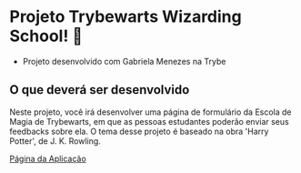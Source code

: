 # Projeto Trybewarts Wizarding School! :mage:

- Projeto desenvolvido com Gabriela Menezes na Trybe

## O que deverá ser desenvolvido

Neste projeto, você irá desenvolver uma página de formulário da Escola de Magia de Trybewarts, em que as pessoas estudantes poderão enviar seus feedbacks sobre ela. O tema desse projeto é baseado na obra 'Harry Potter', de J. K. Rowling.

[Página da Aplicação](https://ronaferr.github.io/project-trybewarts/)
